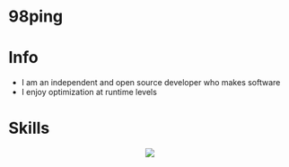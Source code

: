 # 98ping

# Info
- I am an independent and open source developer who makes software
- I enjoy optimization at runtime levels

# Skills

<p align="center">
  <a href="https://skillicons.dev">
    <img src="https://skillicons.dev/icons?i=kotlin,java,js,gradle,aws,scala,css,cloudflare,maven,mongodb,redis,rabbitmq,git,docker,rust,eclipse,github,idea,html,mysql,postman,spring,vscode" />
  </a>
</p>
